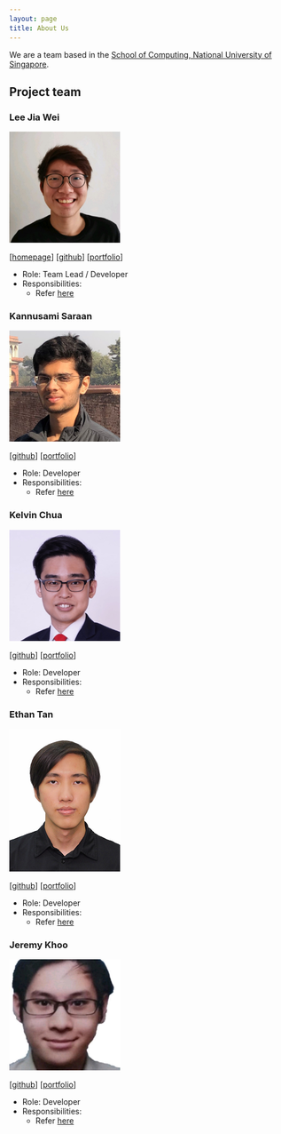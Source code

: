 ```yaml
---
layout: page
title: About Us
---
```


We are a team based in the [School of Computing, National University of Singapore](http://www.comp.nus.edu.sg).

## Project team

### Lee Jia Wei

<img src="images/beebeeoii.png" width="200px">

[[homepage](https://jiaweilee.com)]
[[github](https://github.com/Beebeeoii)]
[[portfolio](team/beebeeoii.md)]

* Role: Team Lead / Developer
* Responsibilities:
  * Refer [here](https://ay2223s2-cs2103t-t11-2.github.io/tp/team/beebeeoii)

### Kannusami Saraan

<img src="images/ks2499.png" width="200px">

[[github](http://github.com/ks2499)]
[[portfolio](team/ks2499.md)]

* Role: Developer
* Responsibilities:
  * Refer [here](https://ay2223s2-cs2103t-t11-2.github.io/tp/team/ks2499)

### Kelvin Chua

<img src="images/chuakid.png" width="200px">

[[github](http://github.com/chuakid)]
[[portfolio](team/chuakid.md)]

- Role: Developer
- Responsibilities:
    * Refer [here](https://ay2223s2-cs2103t-t11-2.github.io/tp/team/chuakid)

### Ethan Tan

<img src="images/thedesalizes.png" width="200px">

[[github](http://github.com/thedesalizes)]
[[portfolio](team/thedesalizes.md)]

- Role: Developer
- Responsibilities:
  - Refer [here](https://ay2223s2-cs2103t-t11-2.github.io/tp/team/thedesalizes)

### Jeremy Khoo

<img src="images/jeremykhoo-nus.png" width="200px">

[[github](http://github.com/jeremykhoo-NUS)]
[[portfolio](team/jeremykhoo-nus.md)]

- Role: Developer
- Responsibilities:
  - Refer [here](https://ay2223s2-cs2103t-t11-2.github.io/tp/team/jeremykhoo-nus)
